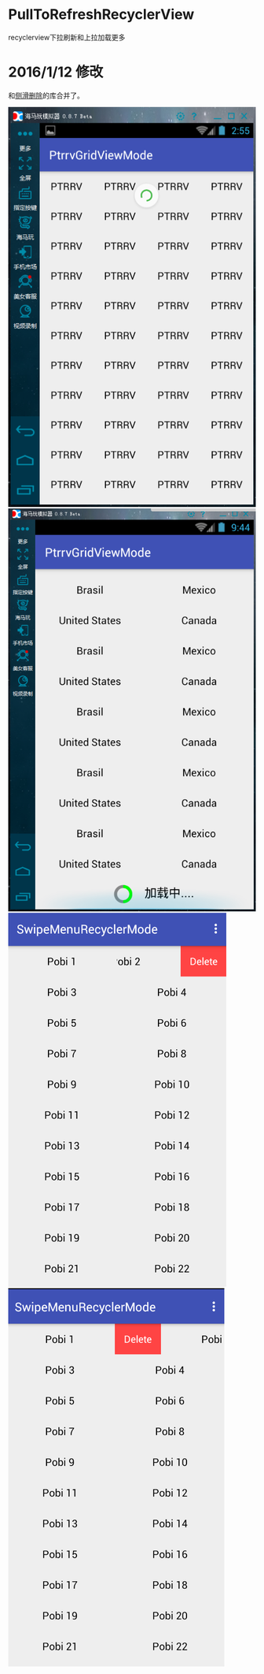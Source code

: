 # PullToRefreshRecyclerView

recyclerview下拉刷新和上拉加载更多

#  2016/1/12 修改

和[侧滑删除](https://github.com/huguodong/SwipeMenuRecyclerView/)的库合并了。

![](https://github.com/huguodong/PullToRefreshRecyclerView/blob/master/demo.png)
![](https://github.com/huguodong/PullToRefreshRecyclerView/blob/master/demo2.png)
![](https://github.com/huguodong/PullToRefreshRecyclerView/blob/master/1.png)
![](https://github.com/huguodong/PullToRefreshRecyclerView/blob/master/2.png)
